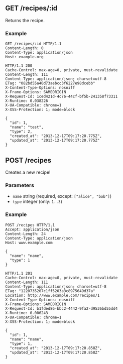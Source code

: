 ## GET /recipes/:id
Returns the recipe.

### Example
```
GET /recipes/:id HTTP/1.1
Content-Length: 0
Content-Type: application/json
Host: example.org
```

```
HTTP/1.1 200
Cache-Control: max-age=0, private, must-revalidate
Content-Length: 111
Content-Type: application/json; charset=utf-8
ETag: "082bd55a40d73aebcc3f6227e98dcebb"
X-Content-Type-Options: nosniff
X-Frame-Options: SAMEORIGIN
X-Request-Id: 1ced421d-4c76-44cf-bf5b-241358f73311
X-Runtime: 0.038226
X-UA-Compatible: chrome=1
X-XSS-Protection: 1; mode=block

{
  "id": 1,
  "name": "test",
  "type": 2,
  "created_at": "2013-12-17T09:17:20.775Z",
  "updated_at": "2013-12-17T09:17:20.775Z"
}
```

## POST /recipes
Creates
a
new
recipe!


### Parameters
* `name` string (required, except: `["alice", "bob"]`)
* `type` integer (only: `1..3`)

### Example
```
POST /recipes HTTP/1.1
Accept: application/json
Content-Length: 24
Content-Type: application/json
Host: www.example.com

{
  "name": "name",
  "type": 1
}
```

```
HTTP/1.1 201
Cache-Control: max-age=0, private, must-revalidate
Content-Length: 111
Content-Type: application/json; charset=utf-8
ETag: "1220735207c1ff5203a3c8975649d37a"
Location: http://www.example.com/recipes/1
X-Content-Type-Options: nosniff
X-Frame-Options: SAMEORIGIN
X-Request-Id: b1fded86-bbc2-4442-9fa2-d9536bd55dd4
X-Runtime: 0.006243
X-UA-Compatible: chrome=1
X-XSS-Protection: 1; mode=block

{
  "id": 1,
  "name": "name",
  "type": 1,
  "created_at": "2013-12-17T09:17:20.858Z",
  "updated_at": "2013-12-17T09:17:20.858Z"
}
```
